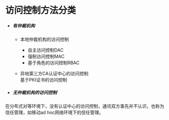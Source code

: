 # 访问控制方法分类

* ##### 有仲裁机构

  * 本地仲裁机构的访问控制

    * 自主访问控制DAC
    * 强制访问控制MAC
    * 基于角色的访问控制RBAC

  * 异地第三方CA认证中心的访问控制  
      基于PKI证书的访问控制
* ##### 无仲裁机构的访问控制 
在分布式对等环境下，没有认证中心的访问控制，通讯双方事先并不认识，也称为信任管理，如移动ad hoc网络环境下的信任管理。



